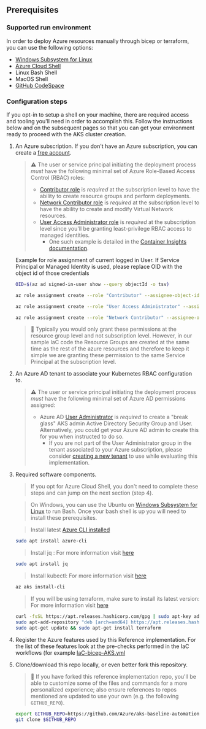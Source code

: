 ## Prerequisites

### Supported run environment

In order to deploy Azure resources manually through bicep or terraform, you can use the following options:

- [Windows Subsystem for Linux](https://docs.microsoft.com/windows/wsl/about#what-is-wsl-2)
- [Azure Cloud Shell](https://shell.azure.com)
- Linux Bash Shell
- MacOS Shell
- [GitHub CodeSpace](https://github.com/features/codespaces)

### Configuration steps

If you opt-in to setup a shell on your machine, there are required access and tooling you'll need in order to accomplish this. Follow the instructions below and on the subsequent pages so that you can get your environment ready to proceed with the AKS cluster creation.

1. An Azure subscription. If you don't have an Azure subscription, you can create a [free account](https://azure.microsoft.com/free).

   > :warning: The user or service principal initiating the deployment process _must_ have the following minimal set of Azure Role-Based Access Control (RBAC) roles:
   >
   > - [Contributor role](https://docs.microsoft.com/azure/role-based-access-control/built-in-roles#contributor) is _required_ at the subscription level to have the ability to create resource groups and perform deployments.
   > - [Network Contributor role](https://docs.microsoft.com/azure/role-based-access-control/built-in-roles#network-contributor) is _required_ at the subscription level to have the ability to create and modify Virtual Network resources.
   > - [User Access Administrator role](https://docs.microsoft.com/azure/role-based-access-control/built-in-roles#user-access-administrator) is _required_ at the subscription level since you'll be granting least-privilege RBAC access to managed identities.
   >   - One such example is detailed in the [Container Insights documentation](https://docs.microsoft.com/en-us/azure/azure-monitor/containers/container-insights-troubleshoot#authorization-error-during-onboarding-or-update-operation).

   Example for role assignment of current logged in User. If Service Principal or Managed Identity is used, please replace OID with the object id of those credentials
   
   ```bash 
   OID=$(az ad signed-in-user show --query objectId -o tsv)

   az role assignment create --role "Contributor" --assignee-object-id $OID --assignee-principal-type ServicePrincipal

   az role assignment create --role "User Access Administrator" --assignee-object-id $OID --assignee-principal-type ServicePrincipal

   az role assignment create --role "Network Contributor" --assignee-object-id $OID --assignee-principal-type ServicePrincipal
   ```

      > :twisted_rightwards_arrows: Typically you would only grant these permissions at the resource group level and not subscription level. However, in our sample IaC code the Resource Groups are created at the same time as the rest of the azure resources and therefore to keep it simple we are granting these permission to the same Service Principal at the subscription level.  

2. An Azure AD tenant to associate your Kubernetes RBAC configuration to.

   > :warning: The user or service principal initiating the deployment process _must_ have the following minimal set of Azure AD permissions assigned:
   >
   > - Azure AD [User Administrator](https://docs.microsoft.com/azure/active-directory/users-groups-roles/directory-assign-admin-roles#user-administrator-permissions) is _required_ to create a "break glass" AKS admin Active Directory Security Group and User. Alternatively, you could get your Azure AD admin to create this for you when instructed to do so.
   >   - If you are not part of the User Administrator group in the tenant associated to your Azure subscription, please consider [creating a new tenant](https://docs.microsoft.com/azure/active-directory/fundamentals/active-directory-access-create-new-tenant#create-a-new-tenant-for-your-organization) to use while evaluating this implementation.

3. Required software components.

   >If you opt for Azure Cloud Shell, you don't need to complete these steps and can jump on the next section (step 4).  

   >On Windows, you can use the Ubuntu on [Windows Subsystem for Linux](https://docs.microsoft.com/windows/wsl/about#what-is-wsl-2) to run Bash. Once your bash shell is up you will need to install these prerequisites.

   > Install latest [Azure CLI installed](https://docs.microsoft.com/cli/azure/install-azure-cli?view=azure-cli-latest)

   ```bash
   sudo apt install azure-cli
   ```

   > Install jq : For more information visit [here](https://stedolan.github.io/jq/download/)

   ```bash
   sudo apt install jq
   ```

   > Install kubectl: For more information visit [here](https://kubernetes.io/docs/tasks/tools/install-kubectl/)

   ```bash
   az aks install-cli
   ```

   > If you will be using terraform, make sure to install its latest version: For more information visit [here](https://learn.hashicorp.com/tutorials/terraform/install-cli)

   ```bash
   curl -fsSL https://apt.releases.hashicorp.com/gpg | sudo apt-key add -
   sudo apt-add-repository "deb [arch=amd64] https://apt.releases.hashicorp.com $(lsb_release -cs) main"
   sudo apt-get update && sudo apt-get install terraform
   ```

4. Register the Azure features used by this Reference implementation. For the list of these features look at the pre-checks performed in the IaC workflows (for example [IaC-bicep-AKS.yml](../.github/workflows/IaC-bicep-AKS.yml) 
   
5. Clone/download this repo locally, or even better fork this repository.

   > :twisted_rightwards_arrows: If you have forked this reference implementation repo, you'll be able to customize some of the files and commands for a more personalized experience; also ensure references to repos mentioned are updated to use your own (e.g. the following `GITHUB_REPO`).

   ```bash
   export GITHUB_REPO=https://github.com/Azure/aks-baseline-automation.git
   git clone $GITHUB_REPO
   ```
